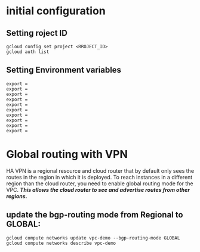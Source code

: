 # initial configuration
## Setting roject ID

```
gcloud config set project <RROJECT_ID>
gcloud auth list
```
## Setting Environment variables
```
export = 
export = 
export = 
export = 
export = 
export = 
export = 
export = 
export = 
export = 

```
# Global routing with VPN
HA VPN is a regional resource and cloud router that by default only sees the routes in the region in which it is deployed. To reach instances in a different region than the cloud router, you need to enable global routing mode for the VPC. ***This allows the cloud router to see and advertise routes from other regions.***
## update the bgp-routing mode from Regional to GLOBAL:
```
gcloud compute networks update vpc-demo --bgp-routing-mode GLOBAL
gcloud compute networks describe vpc-demo
```
